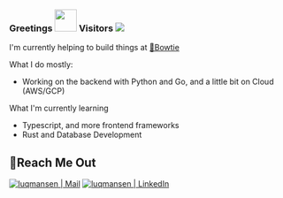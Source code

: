 ### Greetings <img src="https://pic.funnygifsbox.com/uploads/2019/06/funnygifsbox.com-2019-06-28-12-23-55-93.gif" width="40"> Visitors ![](https://komarev.com/ghpvc/?username=luqmansen)

I'm currently helping to build things at [🎀Bowtie](https://www.bowtie.com.hk/en)


What I do mostly:
- Working on the backend with Python and Go, and a little bit on Cloud (AWS/GCP)

What I'm currently learning
- Typescript, and more frontend frameworks
- Rust and Database Development


## 📍Reach Me Out
[<img alt="luqmansen | Mail" src="https://img.shields.io/badge/Gmail-D14836?style=for-the-badge&logo=gmail&logoColor=white" />](mailto:luqmansen@gmail.com?Subject=Hello!)
[<img alt="luqmansen | LinkedIn" src="https://img.shields.io/badge/linkedin-%230077B5.svg?&style=for-the-badge&logo=linkedin&logoColor=white" />](https://linkedin.com/in/luqmansen)
<br/>
